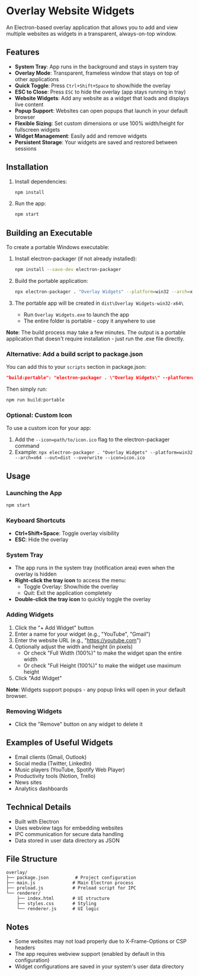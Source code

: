 # Overlay Website Widgets

An Electron-based overlay application that allows you to add and view multiple websites as widgets in a transparent, always-on-top window.

## Features

- **System Tray**: App runs in the background and stays in system tray
- **Overlay Mode**: Transparent, frameless window that stays on top of other applications
- **Quick Toggle**: Press `Ctrl+Shift+Space` to show/hide the overlay
- **ESC to Close**: Press `ESC` to hide the overlay (app stays running in tray)
- **Website Widgets**: Add any website as a widget that loads and displays live content
- **Popup Support**: Websites can open popups that launch in your default browser
- **Flexible Sizing**: Set custom dimensions or use 100% width/height for fullscreen widgets
- **Widget Management**: Easily add and remove widgets
- **Persistent Storage**: Your widgets are saved and restored between sessions

## Installation

1. Install dependencies:
   ```bash
   npm install
   ```

2. Run the app:
   ```bash
   npm start
   ```

## Building an Executable

To create a portable Windows executable:

1. Install electron-packager (if not already installed):
   ```bash
   npm install --save-dev electron-packager
   ```

2. Build the portable application:
   ```bash
   npx electron-packager . "Overlay Widgets" --platform=win32 --arch=x64 --out=dist --overwrite
   ```

3. The portable app will be created in `dist\Overlay Widgets-win32-x64\`
   - Run `Overlay Widgets.exe` to launch the app
   - The entire folder is portable - copy it anywhere to use

**Note**: The build process may take a few minutes. The output is a portable application that doesn't require installation - just run the .exe file directly.

### Alternative: Add a build script to package.json

You can add this to your `scripts` section in package.json:
```json
"build:portable": "electron-packager . \"Overlay Widgets\" --platform=win32 --arch=x64 --out=dist --overwrite"
```

Then simply run:
```bash
npm run build:portable
```

### Optional: Custom Icon
To use a custom icon for your app:
1. Add the `--icon=path/to/icon.ico` flag to the electron-packager command
2. Example: `npx electron-packager . "Overlay Widgets" --platform=win32 --arch=x64 --out=dist --overwrite --icon=icon.ico`

## Usage

### Launching the App
```bash
npm start
```

### Keyboard Shortcuts
- **Ctrl+Shift+Space**: Toggle overlay visibility
- **ESC**: Hide the overlay

### System Tray
- The app runs in the system tray (notification area) even when the overlay is hidden
- **Right-click the tray icon** to access the menu:
  - Toggle Overlay: Show/hide the overlay
  - Quit: Exit the application completely
- **Double-click the tray icon** to quickly toggle the overlay

### Adding Widgets
1. Click the "+ Add Widget" button
2. Enter a name for your widget (e.g., "YouTube", "Gmail")
3. Enter the website URL (e.g., "https://youtube.com")
4. Optionally adjust the width and height (in pixels)
   - Or check "Full Width (100%)" to make the widget span the entire width
   - Or check "Full Height (100%)" to make the widget use maximum height
5. Click "Add Widget"

**Note**: Widgets support popups - any popup links will open in your default browser.

### Removing Widgets
- Click the "Remove" button on any widget to delete it

## Examples of Useful Widgets

- Email clients (Gmail, Outlook)
- Social media (Twitter, LinkedIn)
- Music players (YouTube, Spotify Web Player)
- Productivity tools (Notion, Trello)
- News sites
- Analytics dashboards

## Technical Details

- Built with Electron
- Uses webview tags for embedding websites
- IPC communication for secure data handling
- Data stored in user data directory as JSON

## File Structure

```
overlay/
├── package.json          # Project configuration
├── main.js              # Main Electron process
├── preload.js           # Preload script for IPC
└── renderer/
    ├── index.html       # UI structure
    ├── styles.css       # Styling
    └── renderer.js      # UI logic
```

## Notes

- Some websites may not load properly due to X-Frame-Options or CSP headers
- The app requires webview support (enabled by default in this configuration)
- Widget configurations are saved in your system's user data directory
